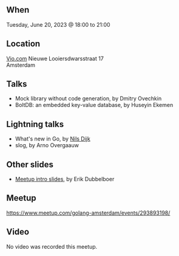 When
----
Tuesday, June 20, 2023 @ 18:00 to 21:00

Location
--------
[Vio.com](https://www.vio.com/)
Nieuwe Looiersdwarsstraat 17  
Amsterdam

Talks
-----
- Mock library without code generation, by Dmitry Ovechkin
- BoltDB: an embedded key-value database, by Huseyin Ekemen

Lightning talks
--------------
- What's new in Go, by [Nils Dijk](https://github.com/thanodnl)
- slog, by Arno Overgaauw

Other slides
------------
* [Meetup intro slides](GoAms%20-%20Intro%20Slides%20-%202023-06-20%20-%20Vio.com.pdf), by Erik Dubbelboer

Meetup
------
https://www.meetup.com/golang-amsterdam/events/293893198/

Video
-----

No video was recorded this meetup.
